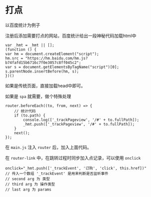 # 打点

以百度统计为例子

注册后添加需要打点的网站，百度统计给出一段神秘代码加载html中

    var _hmt = _hmt || [];
    (function () {
    var hm = document.createElement("script");
    hm.src = "https://hm.baidu.com/hm.js?b74fafd15b6716c7f0e3057c8ff045c2";
    var s = document.getElementsByTagName("script")[0];
    s.parentNode.insertBefore(hm, s);
    })()

如果是传统页面，直接加载head中即可。

如果是 `spa` 就需要，做个特殊处理

    router.beforeEach((to, from, next) => {
        // 统计代码
        if (to.path) {
            console.log(['_trackPageview', '/#' + to.fullPath]);
            _hmt.push(['_trackPageview', '/#' + to.fullPath]);
        }
        next();
    });

在 `main.js` 注入 `router` 后，加入上面代码。

在 `router-link` 中，在跳转过程时同步加入点记录，可以使用 `onclick`

    onclick="_hmt.push(['_trackEvent', '订购', 'click', this.href])"
    // 传入一个数组 '_trackEvent' 是用来判断是否监听事件
    // second arg 为 类型
    // third arg 为 操作类型
    // last arg 为 params

